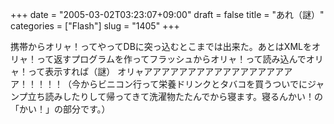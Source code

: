 +++
date = "2005-03-02T03:23:07+09:00"
draft = false
title = "あれ（謎）"
categories = ["Flash"]
slug = "1405"
+++

携帯からオリャ！ってやってDBに突っ込むとこまでは出来た。あとはXMLをオリャ！って返すプログラムを作ってフラッシュからオリャ！って読み込んでオリャ！って表示すれば（謎）
オリャアアアアアアアアアアアアアアアアアア！！！！！（今からビニコン行って栄養ドリンクとタバコを買うついでにジャンプ立ち読みしたりして帰ってきて洗濯物たたんでから寝ます。寝るんかい！の「かい！」の部分です。）
